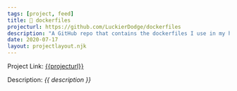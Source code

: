 ```yaml
---
tags: [project, feed]
title: 🐋 dockerfiles
projecturl: https://github.com/LuckierDodge/dockerfiles
description: "A GitHub repo that contains the dockerfiles I use in my homelab."
date: 2020-07-17
layout: projectlayout.njk
---
```


Project Link: [{{projecturl}}]({{projecturl}})

Description: _{{ description }}_
